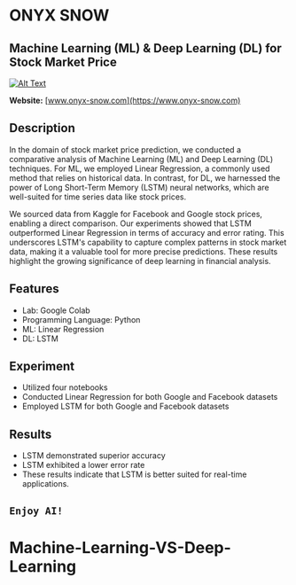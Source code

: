 # ONYX SNOW
## Machine Learning (ML) & Deep Learning (DL) for Stock Market Price
[![Alt Text](https://onyx-snow.com/images/logo.png)](https://onyx-snow.com/)

**Website:** [www.onyx-snow.com](https://www.onyx-snow.com)

## Description

In the domain of stock market price prediction, we conducted a comparative analysis of Machine Learning (ML) and Deep Learning (DL) techniques. For ML, we employed Linear Regression, a commonly used method that relies on historical data. In contrast, for DL, we harnessed the power of Long Short-Term Memory (LSTM) neural networks, which are well-suited for time series data like stock prices.

We sourced data from Kaggle for Facebook and Google stock prices, enabling a direct comparison. Our experiments showed that LSTM outperformed Linear Regression in terms of accuracy and error rating. This underscores LSTM's capability to capture complex patterns in stock market data, making it a valuable tool for more precise predictions. These results highlight the growing significance of deep learning in financial analysis.

## Features
- Lab: Google Colab
- Programming Language: Python
- ML: Linear Regression
- DL: LSTM

## Experiment
- Utilized four notebooks
- Conducted Linear Regression for both Google and Facebook datasets
- Employed LSTM for both Google and Facebook datasets

## Results
- LSTM demonstrated superior accuracy
- LSTM exhibited a lower error rate
- These results indicate that LSTM is better suited for real-time applications.


## `Enjoy AI!`


# Machine-Learning-VS-Deep-Learning
